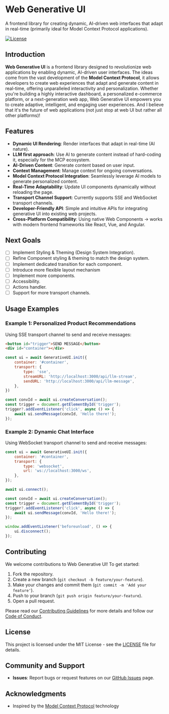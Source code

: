 # Web Generative UI

A frontend library for creating dynamic, AI-driven web interfaces that adapt in real-time (primarily ideal for Model Context Protocol applications).

[![License](https://img.shields.io/badge/license-MIT-blue.svg)](LICENSE)

## Introduction

**Web Generative UI** is a frontend library designed to revolutionize web applications by enabling dynamic,
AI-driven user interfaces. The ideas come from the vast development of the **Model Context Protocol**, it allows developers to create web experiences
that adapt and generate content in real-time, offering unparalleled interactivity and personalization. Whether you're
building a highly interactive dashboard, a personalized e-commerce platform, or a next-generation web app, Web
Generative UI empowers you to create adaptive, intelligent, and engaging user experiences. And I believe that it's the future of web applications
(not just stop at web UI but rather all other platforms)!

## Features

- **Dynamic UI Rendering**: Render interfaces that adapt in real-time (AI nature).
- **LLM first approach**: Use AI to generate content instead of hard-coding it, especially for the MCP ecosystem.
- **AI-Driven Content**: Generate content based on user input.
- **Context Management**: Manage context for ongoing conversations.
- **Model Context Protocol Integration**: Seamlessly leverage AI models to generate personalized content.
- **Real-Time Adaptability**: Update UI components dynamically without reloading the page.
- **Transport Channel Support**: Currently supports SSE and WebSocket transport channels.
- **Developer-Friendly API**: Simple and intuitive APIs for integrating generative UI into existing web projects.
- **Cross-Platform Compatibility**: Using native Web Components -> works with modern frontend frameworks like React, Vue, and Angular.

## Next Goals
- [ ] Implement Styling & Theming (Design System Integration).
- [ ] Refine Component styling & theming to match the design system.
- [ ] Implement dedicated transition for each component.
- [ ] Introduce more flexible layout mechanism
- [ ] Implement more components.
- [ ] Accessibility.
- [ ] Actions handler.
- [ ] Support for more transport channels.

## Usage Examples
### Example 1: Personalized Product Recommendations
Using SSE transport channel to send and receive messages:

```html
<button id="trigger">SEND MESSAGE</button>
<div id="container"></div>
```

```javascript
const ui = await GenerativeUI.init({
    container: '#container',
    transport: {
        type: 'sse',
        streamURL: 'http://localhost:3000/api/llm-stream',
        sendURL: 'http://localhost:3000/api/llm-message',
    },
})

const convId = await ui.createConversation();
const trigger = document.getElementById('trigger');
trigger?.addEventListener('click', async () => {
    await ui.sendMessage(convId, 'Hello there!');
});
```

### Example 2: Dynamic Chat Interface
Using WebSocket transport channel to send and receive messages:

```javascript
const ui = await GenerativeUI.init({
    container: '#container',
    transport: {
        type: 'websocket',
        url: 'ws://localhost:3000/ws',
    },
});

await ui.connect();

const convId = await ui.createConversation();
const trigger = document.getElementById('trigger');
trigger?.addEventListener('click', async () => {
    await ui.sendMessage(convId, 'Hello there!');
});

window.addEventListener('beforeunload', () => {
    ui.disconnect();
});
```

## Contributing
We welcome contributions to Web Generative UI! To get started:
1. Fork the repository.
2. Create a new branch (`git checkout -b feature/your-feature`).
3. Make your changes and commit them (`git commit -m 'Add your feature'`).
4. Push to your branch (`git push origin feature/your-feature`).
5. Open a pull request.

Please read our [Contributing Guidelines](CONTRIBUTING.md) for more details and follow our [Code of Conduct](CODE_OF_CONDUCT.md).

## License
This project is licensed under the MIT License - see the [LICENSE](LICENSE) file for details.

## Community and Support
- **Issues**: Report bugs or request features on our [GitHub Issues](https://github.com/Piplip/web-generative-ui) page.

## Acknowledgments
- Inspired by the [Model Context Protocol](https://modelcontextprotocol.io/) technology 
